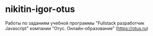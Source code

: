 # nikitin-igor-otus
Работы по заданиям учебной программы "Fullstack разработчик Javascript" компании "Отус. Онлайн-образование" (https://otus.ru)
